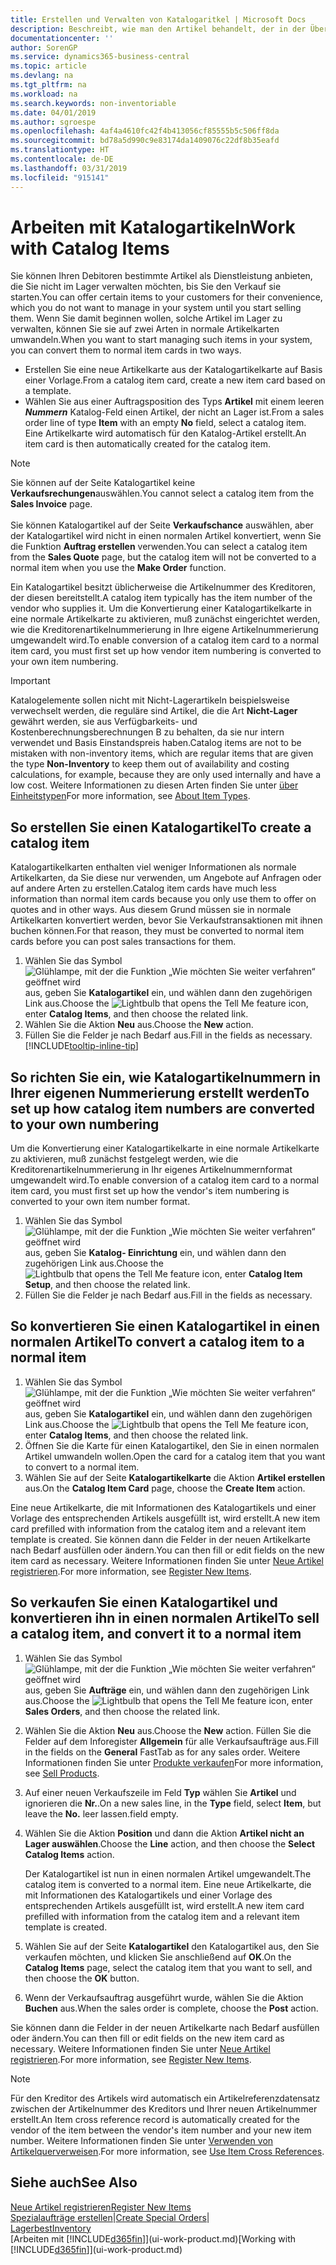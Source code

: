 ```yaml
---
title: Erstellen und Verwalten von Katalogaritkel | Microsoft Docs
description: Beschreibt, wie man den Artikel behandelt, der in der Übersicht der Artikel aber nicht in Ihrer persönlichen Artikelliste ist.
documentationcenter: ''
author: SorenGP
ms.service: dynamics365-business-central
ms.topic: article
ms.devlang: na
ms.tgt_pltfrm: na
ms.workload: na
ms.search.keywords: non-inventoriable
ms.date: 04/01/2019
ms.author: sgroespe
ms.openlocfilehash: 4af4a4610fc42f4b413056cf85555b5c506ff8da
ms.sourcegitcommit: bd78a5d990c9e83174da1409076c22df8b35eafd
ms.translationtype: HT
ms.contentlocale: de-DE
ms.lasthandoff: 03/31/2019
ms.locfileid: "915141"
---
```

# <a name="work-with-catalog-items"></a><span data-ttu-id="726c3-103">Arbeiten mit Katalogartikeln</span><span class="sxs-lookup"><span data-stu-id="726c3-103">Work with Catalog Items</span></span>
<span data-ttu-id="726c3-104">Sie können Ihren Debitoren bestimmte Artikel als Dienstleistung anbieten, die Sie nicht im Lager verwalten möchten, bis Sie den Verkauf sie starten.</span><span class="sxs-lookup"><span data-stu-id="726c3-104">You can offer certain items to your customers for their convenience, which you do not want to manage in your system until you start selling them.</span></span> <span data-ttu-id="726c3-105">Wenn Sie damit beginnen wollen, solche Artikel im Lager zu verwalten, können Sie sie auf zwei Arten in normale Artikelkarten umwandeln.</span><span class="sxs-lookup"><span data-stu-id="726c3-105">When you want to start managing such items in your system, you can convert them to normal item cards in two ways.</span></span>

* <span data-ttu-id="726c3-106">Erstellen Sie eine neue Artikelkarte aus der Katalogartikelkarte auf Basis einer Vorlage.</span><span class="sxs-lookup"><span data-stu-id="726c3-106">From a catalog item card, create a new item card based on a template.</span></span>
* <span data-ttu-id="726c3-107">Wählen Sie aus einer Auftragsposition des Typs **Artikel** mit einem leeren ***Nummern*** Katalog-Feld einen Artikel, der nicht an Lager ist.</span><span class="sxs-lookup"><span data-stu-id="726c3-107">From a sales order line of type **Item** with an empty **No** field, select a catalog item.</span></span> <span data-ttu-id="726c3-108">Eine Artikelkarte wird automatisch für den Katalog-Artikel erstellt.</span><span class="sxs-lookup"><span data-stu-id="726c3-108">An item card is then automatically created for the catalog item.</span></span>

> [!NOTE]  
> <span data-ttu-id="726c3-109">Sie können auf der Seite Katalogartikel keine **Verkaufsrechungen**auswählen.</span><span class="sxs-lookup"><span data-stu-id="726c3-109">You cannot select a catalog item from the **Sales Invoice** page.</span></span><br /><br />
> <span data-ttu-id="726c3-110">Sie können Katalogartikel auf der Seite **Verkaufschance** auswählen, aber der Katalogartikel wird nicht in einen normalen Artikel konvertiert, wenn Sie die Funktion **Auftrag erstellen** verwenden.</span><span class="sxs-lookup"><span data-stu-id="726c3-110">You can select a catalog item from the **Sales Quote** page, but the catalog item will not be converted to a normal item when you use the **Make Order** function.</span></span>

<span data-ttu-id="726c3-111">Ein Katalogartikel besitzt üblicherweise die Artikelnummer des Kreditoren, der diesen bereitstellt.</span><span class="sxs-lookup"><span data-stu-id="726c3-111">A catalog item typically has the item number of the vendor who supplies it.</span></span> <span data-ttu-id="726c3-112">Um die Konvertierung einer Katalogartikelkarte in eine normale Artikelkarte zu aktivieren, muß zunächst eingerichtet werden, wie die Kreditorenartikelnummerierung in Ihre eigene Artikelnummerierung umgewandelt wird.</span><span class="sxs-lookup"><span data-stu-id="726c3-112">To enable conversion of a catalog item card to a normal item card, you must first set up how vendor item numbering is converted to your own item numbering.</span></span>   

> [!Important]
> <span data-ttu-id="726c3-113">Katalogelemente sollen nicht mit Nicht-Lagerartikeln beispielsweise verwechselt werden, die reguläre sind Artikel, die die Art **Nicht-Lager** gewährt werden, sie aus Verfügbarkeits- und Kostenberechnungsberechnungen B zu behalten, da sie nur intern verwendet und Basis Einstandspreis haben.</span><span class="sxs-lookup"><span data-stu-id="726c3-113">Catalog items are not to be mistaken with non-inventory items, which are regular items that are given the type **Non-Inventory** to keep them out of availability and costing calculations, for example, because they are only used internally and have a low cost.</span></span> <span data-ttu-id="726c3-114">Weitere Informationen zu diesen Arten finden Sie unter [über Einheitstypen](inventory-about-item-types.md)</span><span class="sxs-lookup"><span data-stu-id="726c3-114">For more information, see [About Item Types](inventory-about-item-types.md).</span></span>

## <a name="to-create-a-catalog-item"></a><span data-ttu-id="726c3-115">So erstellen Sie einen Katalogartikel</span><span class="sxs-lookup"><span data-stu-id="726c3-115">To create a catalog item</span></span>
<span data-ttu-id="726c3-116">Katalogartikelkarten enthalten viel weniger Informationen als normale Artikelkarten, da Sie diese nur verwenden, um Angebote auf Anfragen oder auf andere Arten zu erstellen.</span><span class="sxs-lookup"><span data-stu-id="726c3-116">Catalog item cards have much less information than normal item cards because you only use them to offer on quotes and in other ways.</span></span> <span data-ttu-id="726c3-117">Aus diesem Grund müssen sie in normale Artikelkarten konvertiert werden, bevor Sie Verkaufstransaktionen mit ihnen buchen können.</span><span class="sxs-lookup"><span data-stu-id="726c3-117">For that reason, they must be converted to normal item cards before you can post sales transactions for them.</span></span>

1. <span data-ttu-id="726c3-118">Wählen Sie das Symbol ![Glühlampe, mit der die Funktion „Wie möchten Sie weiter verfahren“ geöffnet wird](media/ui-search/search_small.png "Wie möchten Sie weiter verfahren?") aus, geben Sie **Katalogartikel** ein, und wählen dann den zugehörigen Link aus.</span><span class="sxs-lookup"><span data-stu-id="726c3-118">Choose the ![Lightbulb that opens the Tell Me feature](media/ui-search/search_small.png "Tell me what you want to do") icon, enter **Catalog Items**, and then choose the related link.</span></span>
2. <span data-ttu-id="726c3-119">Wählen Sie die Aktion **Neu** aus.</span><span class="sxs-lookup"><span data-stu-id="726c3-119">Choose the **New** action.</span></span>
3. <span data-ttu-id="726c3-120">Füllen Sie die Felder je nach Bedarf aus.</span><span class="sxs-lookup"><span data-stu-id="726c3-120">Fill in the fields as necessary.</span></span> [!INCLUDE[tooltip-inline-tip](includes/tooltip-inline-tip_md.md)]

## <a name="to-set-up-how-catalog-item-numbers-are-converted-to-your-own-numbering"></a><span data-ttu-id="726c3-121">So richten Sie ein, wie Katalogartikelnummern in Ihrer eigenen Nummerierung erstellt werden</span><span class="sxs-lookup"><span data-stu-id="726c3-121">To set up how catalog item numbers are converted to your own numbering</span></span>
<span data-ttu-id="726c3-122">Um die Konvertierung einer Katalogartikelkarte in eine normale Artikelkarte zu aktivieren, muß zunächst festgelegt werden, wie die Kreditorenartikelnummerierung in Ihr eigenes Artikelnummernformat umgewandelt wird.</span><span class="sxs-lookup"><span data-stu-id="726c3-122">To enable conversion of a catalog item card to a normal item card, you must first set up how the vendor's item numbering is converted to your own item number format.</span></span>

1. <span data-ttu-id="726c3-123">Wählen Sie das Symbol ![Glühlampe, mit der die Funktion „Wie möchten Sie weiter verfahren“ geöffnet wird](media/ui-search/search_small.png "Wie möchten Sie weiter verfahren?") aus, geben Sie **Katalog- Einrichtung** ein, und wählen dann den zugehörigen Link aus.</span><span class="sxs-lookup"><span data-stu-id="726c3-123">Choose the ![Lightbulb that opens the Tell Me feature](media/ui-search/search_small.png "Tell me what you want to do") icon, enter **Catalog Item Setup**, and then choose the related link.</span></span>
2. <span data-ttu-id="726c3-124">Füllen Sie die Felder je nach Bedarf aus.</span><span class="sxs-lookup"><span data-stu-id="726c3-124">Fill in the fields as necessary.</span></span>

## <a name="to-convert-a-catalog-item-to-a-normal-item"></a><span data-ttu-id="726c3-125">So konvertieren Sie einen Katalogartikel in einen normalen Artikel</span><span class="sxs-lookup"><span data-stu-id="726c3-125">To convert a catalog item to a normal item</span></span>
1. <span data-ttu-id="726c3-126">Wählen Sie das Symbol ![Glühlampe, mit der die Funktion „Wie möchten Sie weiter verfahren“ geöffnet wird](media/ui-search/search_small.png "Wie möchten Sie weiter verfahren?") aus, geben Sie **Katalogartikel** ein, und wählen dann den zugehörigen Link aus.</span><span class="sxs-lookup"><span data-stu-id="726c3-126">Choose the ![Lightbulb that opens the Tell Me feature](media/ui-search/search_small.png "Tell me what you want to do") icon, enter **Catalog Items**, and then choose the related link.</span></span>
2. <span data-ttu-id="726c3-127">Öffnen Sie die Karte für einen Katalogartikel, den Sie in einen normalen Artikel umwandeln wollen.</span><span class="sxs-lookup"><span data-stu-id="726c3-127">Open the card for a catalog item that you want to convert to a normal item.</span></span>
3. <span data-ttu-id="726c3-128">Wählen Sie auf der Seite **Katalogartikelkarte** die Aktion **Artikel erstellen** aus.</span><span class="sxs-lookup"><span data-stu-id="726c3-128">On the **Catalog Item Card** page, choose the **Create Item** action.</span></span>

<span data-ttu-id="726c3-129">Eine neue Artikelkarte, die mit Informationen des Katalogartikels und einer Vorlage des entsprechenden Artikels ausgefüllt ist, wird erstellt.</span><span class="sxs-lookup"><span data-stu-id="726c3-129">A new item card prefilled with information from the catalog item and a relevant item template is created.</span></span> <span data-ttu-id="726c3-130">Sie können dann die Felder in der neuen Artikelkarte nach Bedarf ausfüllen oder ändern.</span><span class="sxs-lookup"><span data-stu-id="726c3-130">You can then fill or edit fields on the new item card as necessary.</span></span> <span data-ttu-id="726c3-131">Weitere Informationen finden Sie unter [Neue Artikel registrieren](inventory-how-register-new-items.md).</span><span class="sxs-lookup"><span data-stu-id="726c3-131">For more information, see [Register New Items](inventory-how-register-new-items.md).</span></span>

## <a name="to-sell-a-catalog-item-and-convert-it-to-a-normal-item"></a><span data-ttu-id="726c3-132">So verkaufen Sie einen Katalogartikel und konvertieren ihn in einen normalen Artikel</span><span class="sxs-lookup"><span data-stu-id="726c3-132">To sell a catalog item, and convert it to a normal item</span></span>
1. <span data-ttu-id="726c3-133">Wählen Sie das Symbol ![Glühlampe, mit der die Funktion „Wie möchten Sie weiter verfahren“ geöffnet wird](media/ui-search/search_small.png "Wie möchten Sie weiter verfahren?") aus, geben Sie **Aufträge** ein, und wählen dann den zugehörigen Link aus.</span><span class="sxs-lookup"><span data-stu-id="726c3-133">Choose the ![Lightbulb that opens the Tell Me feature](media/ui-search/search_small.png "Tell me what you want to do") icon, enter **Sales Orders**, and then choose the related link.</span></span>
2. <span data-ttu-id="726c3-134">Wählen Sie die Aktion **Neu** aus.</span><span class="sxs-lookup"><span data-stu-id="726c3-134">Choose the **New** action.</span></span> <span data-ttu-id="726c3-135">Füllen Sie die Felder auf dem Inforegister **Allgemein** für alle Verkaufsaufträge aus.</span><span class="sxs-lookup"><span data-stu-id="726c3-135">Fill in the fields on the **General** FastTab as for any sales order.</span></span> <span data-ttu-id="726c3-136">Weitere Informationen finden Sie unter [Produkte verkaufen](sales-how-sell-products.md)</span><span class="sxs-lookup"><span data-stu-id="726c3-136">For more information, see [Sell Products](sales-how-sell-products.md).</span></span>
3. <span data-ttu-id="726c3-137">Auf einer neuen Verkaufszeile im Feld **Typ** wählen Sie **Artikel** und ignorieren die **Nr.**.</span><span class="sxs-lookup"><span data-stu-id="726c3-137">On a new sales line, in the **Type** field, select **Item**, but leave the **No.**</span></span> <span data-ttu-id="726c3-138">leer lassen.</span><span class="sxs-lookup"><span data-stu-id="726c3-138">field empty.</span></span>
4. <span data-ttu-id="726c3-139">Wählen Sie die Aktion **Position** und dann die Aktion **Artikel nicht an Lager auswählen**.</span><span class="sxs-lookup"><span data-stu-id="726c3-139">Choose the **Line** action, and then choose the **Select Catalog Items** action.</span></span>

    <span data-ttu-id="726c3-140">Der Katalogartikel ist nun in einen normalen Artikel umgewandelt.</span><span class="sxs-lookup"><span data-stu-id="726c3-140">The catalog item is converted to a normal item.</span></span> <span data-ttu-id="726c3-141">Eine neue Artikelkarte, die mit Informationen des Katalogartikels und einer Vorlage des entsprechenden Artikels ausgefüllt ist, wird erstellt.</span><span class="sxs-lookup"><span data-stu-id="726c3-141">A new item card prefilled with information from the catalog item and a relevant item template is created.</span></span>
5. <span data-ttu-id="726c3-142">Wählen Sie auf der Seite **Katalogartikel** den Katalogartikel aus, den Sie verkaufen möchten, und klicken Sie anschließend auf **OK**.</span><span class="sxs-lookup"><span data-stu-id="726c3-142">On the **Catalog Items** page, select the catalog item that you want to sell, and then choose the **OK** button.</span></span>
6. <span data-ttu-id="726c3-143">Wenn der Verkaufsauftrag ausgeführt wurde, wählen Sie die Aktion **Buchen** aus.</span><span class="sxs-lookup"><span data-stu-id="726c3-143">When the sales order is complete, choose the **Post** action.</span></span>

<span data-ttu-id="726c3-144">Sie können dann die Felder in der neuen Artikelkarte nach Bedarf ausfüllen oder ändern.</span><span class="sxs-lookup"><span data-stu-id="726c3-144">You can then fill or edit fields on the new item card as necessary.</span></span> <span data-ttu-id="726c3-145">Weitere Informationen finden Sie unter [Neue Artikel registrieren](inventory-how-register-new-items.md).</span><span class="sxs-lookup"><span data-stu-id="726c3-145">For more information, see [Register New Items](inventory-how-register-new-items.md).</span></span>

> [!NOTE]  
>   <span data-ttu-id="726c3-146">Für den Kreditor des Artikels wird automatisch ein Artikelreferenzdatensatz zwischen der Artikelnummer des Kreditors und Ihrer neuen Artikelnummer erstellt.</span><span class="sxs-lookup"><span data-stu-id="726c3-146">An Item cross reference record is automatically created for the vendor of the item between the vendor's item number and your new item number.</span></span> <span data-ttu-id="726c3-147">Weitere Informationen finden Sie unter [Verwenden von Artikelquerverweisen](inventory-how-use-item-cross-refs.md).</span><span class="sxs-lookup"><span data-stu-id="726c3-147">For more information, see [Use Item Cross References](inventory-how-use-item-cross-refs.md).</span></span>

## <a name="see-also"></a><span data-ttu-id="726c3-148">Siehe auch</span><span class="sxs-lookup"><span data-stu-id="726c3-148">See Also</span></span>
[<span data-ttu-id="726c3-149">Neue Artikel registrieren</span><span class="sxs-lookup"><span data-stu-id="726c3-149">Register New Items</span></span>](inventory-how-register-new-items.md)  
<span data-ttu-id="726c3-150">[Spezialaufträge erstellen](sales-how-to-create-special-orders.md)|</span><span class="sxs-lookup"><span data-stu-id="726c3-150">[Create Special Orders](sales-how-to-create-special-orders.md)|</span></span>  
[<span data-ttu-id="726c3-151">Lagerbest</span><span class="sxs-lookup"><span data-stu-id="726c3-151">Inventory</span></span>](inventory-manage-inventory.md)  
<span data-ttu-id="726c3-152">[Arbeiten mit [!INCLUDE[d365fin](includes/d365fin_md.md)]](ui-work-product.md)</span><span class="sxs-lookup"><span data-stu-id="726c3-152">[Working with [!INCLUDE[d365fin](includes/d365fin_md.md)]](ui-work-product.md)</span></span>
